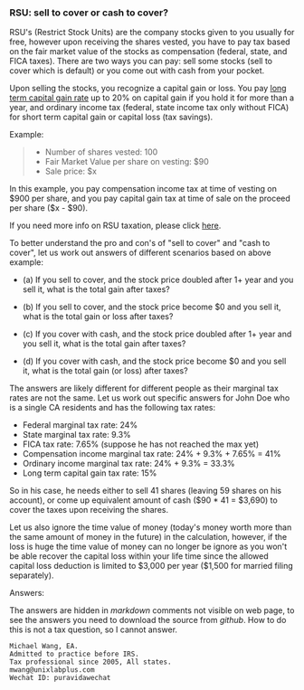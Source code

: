 ### RSU: sell to cover or cash to cover?

RSU's (Restrict Stock Units) are the company stocks given to you usually for free,
however upon receiving the shares vested, you have to pay tax based on the fair market value of
the stocks as compensation (federal, state, and FICA taxes). There are two ways you can pay:
sell some stocks (sell to cover which is  default) or you come out with cash from your pocket.

Upon selling the stocks, you recognize a capital gain or loss. You pay
[long term capital gain rate](https://en.wikipedia.org/wiki/Capital_gains_tax_in_the_United_States) up to 20%
on capital gain if you hold it for more than a year, and ordinary income tax (federal, state income tax only without
FICA) for short term capital gain or capital loss (tax savings).

Example:

> - Number of shares vested: 100
> - Fair Market Value per share on vesting: \$90
> - Sale price: \$x

In this example, you pay compensation income tax at time of vesting on \$900 per share, and
you pay capital gain tax at time of sale on the proceed per share (\$x - \$90).

If you need more info on RSU taxation, please click [here](https://github.com/michaelxwang/tax/blob/master/ISO-RSU-ESPP.md).

To better understand the pro and con's of "sell to cover" and "cash to cover", let us
work out answers of different scenarios based on above example:

- (a) If you sell to cover, and the stock price doubled after 1+ year and you sell it,
what is the total gain after taxes?

- (b) If you sell to cover, and the stock price become \$0 and you sell it,
what is the total gain or loss after taxes?

- (c\) If you cover with cash, and the stock price doubled after 1+ year and you sell it,
what is the total gain after taxes?

- (d) If you cover with cash, and the stock price become \$0 and you sell it,
what is the total gain (or loss) after taxes?

The answers are likely different for different people as their marginal tax rates
are not the same. Let us work out specific answers for John Doe who is a single CA
residents and has the following tax rates:

- Federal marginal tax rate: 24%
- State marginal tax rate: 9.3%
- FICA tax rate: 7.65% (suppose he has not reached the max yet)
- Compensation income marginal tax rate: 24% + 9.3% + 7.65% = 41%
- Ordinary income marginal tax rate: 24% + 9.3% = 33.3%
- Long term capital gain tax rate: 15%

So in his case, he needs either to sell 41 shares (leaving 59 shares on his account),
or come up equivalent amount of cash (\$90 * 41 = \$3,690) to cover the taxes upon receiving the shares. 

Let us also ignore the time value of money (today's money worth more than the same
amount of money in the future) in the calculation, however, if the loss is huge
the time value of money can no longer be ignore as you won't be able recover
the capital loss within your life time since the allowed capital loss deduction
is limited to \$3,000 per year (\$1,500 for married filing separately).

Answers:

The answers are hidden in _markdown_ comments not visible on web page, to see the answers
you need to download the source from _github_. How to do this is not a tax question,
so I cannot answer.

[comment]: # ( [a] The total gain on sale = $180 * 59 = $10,620,)
[comment]: # (     the taxable amount = [$180 - $90] * 59 = $5,310,)
[comment]: # (     the tax to be paid on capital gain = $5,310 * 15% = $797,)
[comment]: # (     so the net gain is $10,620 - $797 = $9,823.)
[comment]: # ( )
[comment]: # ( [b] The total gain on sale = $0,)
[comment]: # (     the taxable amount = [$0 - $90] * 59 = -$5,310,)
[comment]: # (     the tax to be paid on capital loss = -$5,310 * 33.3% = -$1,768,)
[comment]: # (     so the net gain is $0 - [-$1,768] = $1,768.)
[comment]: # ( )
[comment]: # ( [c] The total gain on sale = $180 * 100 = $18,000,)
[comment]: # (     the taxable amount = [$180 - $90] * 100 = $9,000,)
[comment]: # (     the tax to be paid on capital gain = $9,000 * 15% = $1,350,)
[comment]: # (     so the net gain is $18,000 - $1,350 - $3,690 [cash to cover] = $12,960.)
[comment]: # ( )
[comment]: # ( [d] The total gain on sale = $0,)
[comment]: # (     the taxable amount = [$0 - $90] * 100 = -$9,000,)
[comment]: # (     the tax to be paid on capital loss = -$9,000 * 33.3% = -$2,997,)
[comment]: # (     so the net gain is $0 - [-$2,997] - $3690 [cash to cover] = -$693.)
[comment]: # ( )
[comment]: # ( So yes, you could have a net loss if you do not sell to cover or do not)
[comment]: # ( cover completely when stock price drops later on, and this is due to)
[comment]: # ( the difference between compensation income tax rate [with FICA] and)
[comment]: # ( ordinary income rate [without FICA], and the time value [take long time)
[comment]: # ( to recover or not be able to recover during one's life time].)

```
Michael Wang, EA.
Admitted to practice before IRS.
Tax professional since 2005, All states.
mwang@unixlabplus.com
Wechat ID: puravidawechat
```
